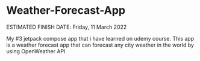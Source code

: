 # Weather-Forecast-App

<p color="red">ESTIMATED FINISH DATE: Friday, 11 March 2022</p>
My #3 jetpack compose app that i have learned on udemy course. This app is a weather forecast app that can forecast any city weather in the world by using OpenWeather API
